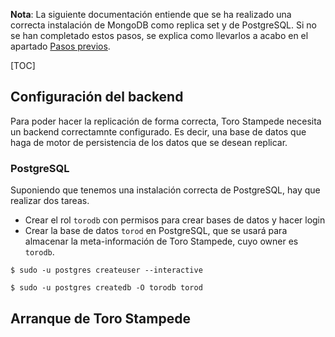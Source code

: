 __Nota__: La siguiente documentación entiende que se ha realizado una correcta instalación de MongoDB como replica set y de PostgreSQL. Si no se han completado estos pasos, se explica como llevarlos a acabo en el apartado [Pasos previos](00_Pasos_previos.md).

[TOC]

## Configuración del backend

Para poder hacer la replicación de forma correcta, Toro Stampede necesita un backend correctamnte configurado. Es decir, una base de datos que haga de motor de persistencia de los datos que se desean replicar.

### PostgreSQL

Suponiendo que tenemos una instalación correcta de PostgreSQL, hay que realizar dos tareas.
* Crear el rol `torodb` con permisos para crear bases de datos y hacer login
* Crear la base de datos `torod` en PostgreSQL, que se usará para almacenar la meta-información de Toro Stampede, cuyo owner es `torodb`.

```
$ sudo -u postgres createuser --interactive

$ sudo -u postgres createdb -O torodb torod
```

## Arranque de Toro Stampede
